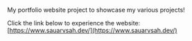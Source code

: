 My portfolio website project to showcase my various projects!

Click the link below to experience the website:
[https://www.sauarvsah.dev/](https://www.sauarvsah.dev/)
